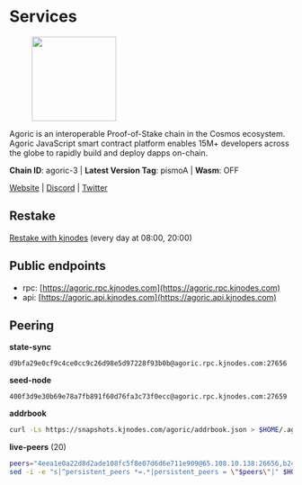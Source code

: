 # Services

<figure><img src="https://raw.githubusercontent.com/kj89/testnet_manuals/main/pingpub/logos/agoric.png" width="150" alt=""><figcaption></figcaption></figure>

Agoric is an interoperable Proof-of-Stake chain in the Cosmos ecosystem.  Agoric JavaScript smart contract platform enables 15M+ developers across the  globe to rapidly build and deploy dapps on-chain.

**Chain ID**: agoric-3 | **Latest Version Tag**: pismoA | **Wasm**: OFF

[Website](https://agoric.com) | [Discord](https://discord.com/invite/qDW8DRes4s) | [Twitter](https://twitter.com/agoric)

## Restake

[Restake with kjnodes](https://restake.app/agoric/agoricvaloper1ku5sm2twlsywdrp4wz3kfwgyrtqtp0lpr3nvk8) (every day at 08:00, 20:00)
## Public endpoints

* rpc: [https://agoric.rpc.kjnodes.com](https://agoric.rpc.kjnodes.com)
* api: [https://agoric.api.kjnodes.com](https://agoric.api.kjnodes.com)

## Peering

**state-sync**

```text
d9bfa29e0cf9c4ce0cc9c26d98e5d97228f93b0b@agoric.rpc.kjnodes.com:27656
```

**seed-node**

```text
400f3d9e30b69e78a7fb891f60d76fa3c73f0ecc@agoric.rpc.kjnodes.com:27659
```

**addrbook**
```bash
curl -Ls https://snapshots.kjnodes.com/agoric/addrbook.json > $HOME/.agoric/config/addrbook.json
```

**live-peers** (20)
```bash
peers="4eea1e0a22d8d2ade108fc5f8e07d6d6e711e909@65.108.10.138:26656,b2406ba97421a9030bed25560c99b25965b6c336@135.181.2.54:26656,bd0bc3737ca1cfebc3c2aef75ab2c3cc74768d8a@142.132.212.19:26656,b31642a9bfb474aa7e53c7b91e0753f559d1d013@5.9.89.67:15634,d9bfa29e0cf9c4ce0cc9c26d98e5d97228f93b0b@65.109.88.38:27656,711f6f36a6ec3924b6d721de6adce604092e59f2@116.202.226.169:26656,e70955351f601ea5be9a9bf41032949a777f31b3@207.244.255.229:10003,a38a30c1dd31f63be2befd40b82964b215c3c288@165.22.251.28:26656,0837c0dac0bb15e79e64207bb0fa5a9a6fa42ad4@178.62.116.62:26656,1cbe5f5c77610bb6568332e026a3b516edeb0121@65.21.234.47:21156,00dc1964683a005274c39d3f347e83a5651dd923@65.21.127.159:26656,f8ff12a774770fea36beadb303ccffc86863c6ec@65.109.69.59:14456,d56af8cb0716909f9b804e7dec8c1d34ae4eed16@65.108.142.81:26676,0f642db2770d4dd3e0d030b2f14f1365e40f3b38@185.146.148.101:26657,c84170667fcf54024b24f05b2f9dd6608570ac8c@157.90.35.145:28656,0464c8dded70d01f5ab50a8d6047a6b27ddf2ccd@84.244.95.232:26656,586df7471fb74a7e182d6a96b6c8b1a58b0ed7a9@18.142.177.75:26656,059f6ccc82a5bdd61e9089914368d0aade14fac0@159.89.101.239:26060,f095bb53006ebddcbbf29c8df70dddcba6419e36@142.93.145.13:26656,ca4c3b9d0cf78d934a3b972c328db2e4a9a66c42@64.32.40.134:26656"
sed -i -e "s|^persistent_peers *=.*|persistent_peers = \"$peers\"|" $HOME/.agoric/config/config.toml
```
